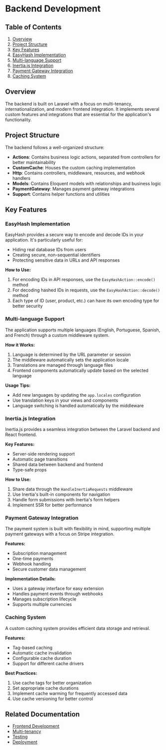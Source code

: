 # Backend Development

## Table of Contents
1. [Overview](#overview)
2. [Project Structure](#project-structure)
3. [Key Features](#key-features)
4. [EasyHash Implementation](#easyhash-implementation)
5. [Multi-language Support](#multi-language-support)
6. [Inertia.js Integration](#inertiajs-integration)
7. [Payment Gateway Integration](#payment-gateway-integration)
8. [Caching System](#caching-system)

## Overview

The backend is built on Laravel with a focus on multi-tenancy, internationalization, and modern frontend integration. It implements several custom features and integrations that are essential for the application's functionality.

## Project Structure

The backend follows a well-organized structure:

- **Actions**: Contains business logic actions, separated from controllers for better maintainability
- **CustomCache**: Houses the custom caching implementation
- **Http**: Contains controllers, middleware, resources, and webhook handlers
- **Models**: Contains Eloquent models with relationships and business logic
- **PaymentGateway**: Manages payment gateway integrations
- **Support**: Contains helper functions and utilities

## Key Features

### EasyHash Implementation

EasyHash provides a secure way to encode and decode IDs in your application. It's particularly useful for:

- Hiding real database IDs from users
- Creating secure, non-sequential identifiers
- Protecting sensitive data in URLs and API responses

**How to Use:**
1. For encoding IDs in API responses, use the `EasyHashAction::encode()` method
2. For decoding hashed IDs in requests, use the `EasyHashAction::decode()` method
3. Each type of ID (user, product, etc.) can have its own encoding type for better security

### Multi-language Support

The application supports multiple languages (English, Portuguese, Spanish, and French) through a custom middleware system.

**How it Works:**
1. Language is determined by the URL parameter or session
2. The middleware automatically sets the application locale
3. Translations are managed through language files
4. Frontend components automatically update based on the selected language

**Usage Tips:**
- Add new languages by updating the `app.locales` configuration
- Use translation keys in your views and components
- Language switching is handled automatically by the middleware

### Inertia.js Integration

Inertia.js provides a seamless integration between the Laravel backend and React frontend.

**Key Features:**
- Server-side rendering support
- Automatic page transitions
- Shared data between backend and frontend
- Type-safe props

**How to Use:**
1. Share data through the `HandleInertiaRequests` middleware
2. Use Inertia's built-in components for navigation
3. Handle form submissions with Inertia's form helpers
4. Implement SSR for better performance

### Payment Gateway Integration

The payment system is built with flexibility in mind, supporting multiple payment gateways with a focus on Stripe integration.

**Features:**
- Subscription management
- One-time payments
- Webhook handling
- Secure customer data management

**Implementation Details:**
- Uses a gateway interface for easy extension
- Handles payment events through webhooks
- Manages subscription lifecycle
- Supports multiple currencies

### Caching System

A custom caching system provides efficient data storage and retrieval.

**Features:**
- Tag-based caching
- Automatic cache invalidation
- Configurable cache duration
- Support for different cache drivers

**Best Practices:**
1. Use cache tags for better organization
2. Set appropriate cache durations
3. Implement cache warming for frequently accessed data
4. Use cache versioning for better control

## Related Documentation

- [Frontend Development](05-frontend.md)
- [Multi-tenancy](03-multi-tenancy.md)
- [Testing](07-testing.md)
- [Deployment](08-deployment.md) 
